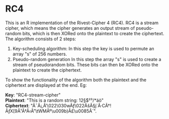 # RC4

This is an R implementation of the Rivest-Cipher 4 (RC4). RC4 is a stream cipher, which means the cipher generates an output stream of pseudo-random bits, which is then XORed onto the plaintext to create the ciphertext. The algorithm consists of 2 steps:
1. Key-scheduling algorithm:
   In this step the key is used to permute an array "s" of 256 numbers.
2. Pseudo-random generation
   In this step the array "s" is used to create a stream of pseudorandom bits. These bits can then be XORed onto the plaintext to create the ciphertext.

To show the functionality of the algorithm both the plaintext and the ciphertext are displayed at the end. Eg:  

**Key**: "RC4-stream-cipher"  
**Plaintext**: "This is a random string: 12§$²³/*äö"  
**Ciphertext**: "Ã¯Â¡,Ã’\022\030wÃƒ\022ÃšÂ§j`Â·CÃ†!ÃƒX[9Ã¹Ã†Ã‹Ã”\tWMÃº\u009b)Â£\u0085Ã´".
